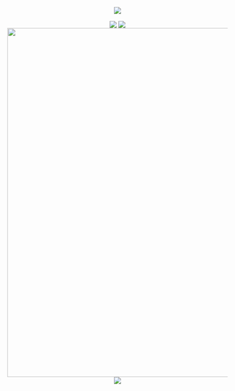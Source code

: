 <!-- https://github.com/kyechan99/capsule-render -->
<p align="center">
<img src="https://capsule-render.vercel.app/api?type=venom&height=300&color=gradient&text=Hi%20" />
</p>
<!-- https://github.com/anuraghazra/github-readme-stats -->
<p align="center">
<img  align="center"  src="https://github-readme-stats.vercel.app/api?username=YHOAUANN&theme=transparent&show_icons=true&hide_border=true" />
<img  align="center"  src="https://github-readme-stats.vercel.app/api/top-langs/?username=YHOAUANN" />
<!-- https://github.com/Ashutosh00710/github-readme-activity-graph -->
<img width="800" src="https://github-readme-activity-graph.vercel.app/graph?username=YHOAUANN&theme=github-compact&hide_border=true&area=true" />
  
<!-- https://github.com/tandpfun/skill-icons -->
<img align="center" src="https://skillicons.dev/icons?i=java,mysql,redis,c,cs,cpp,qt,py,github,godot,unreal,vscode,visualstudio,neovim,linux,windows,md&theme=light" />
